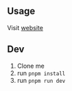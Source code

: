 ## Usage

Visit [website](https://solid-harry-potter.vercel.app/)

## Dev

1. Clone me
2. run `pnpm install`
3. run `pnpm run dev`
